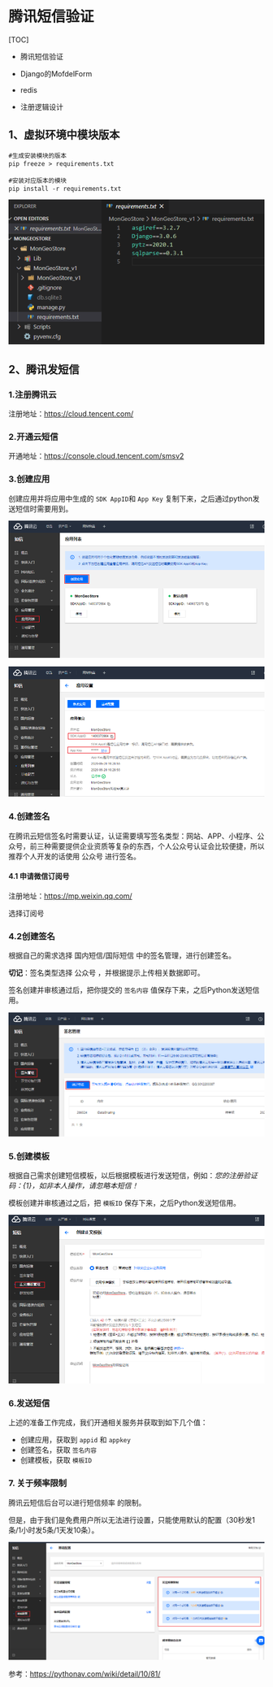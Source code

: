 # 腾讯短信验证

[TOC]

- 腾讯短信验证
- Django的MofdelForm

- redis

- 注册逻辑设计



## 1、虚拟环境中模块版本

```
#生成安装模块的版本
pip freeze > requirements.txt

#安装对应版本的模块
pip install -r requirements.txt
```

![](IMG/henggao_2020-05-20_15-45-08.png)



## 2、腾讯发短信

### 1.注册腾讯云

注册地址：https://cloud.tencent.com/

### 2.开通云短信

开通地址：https://console.cloud.tencent.com/smsv2

### 3.创建应用

创建应用并将应用中生成的 `SDK AppID`和 `App Key` 复制下来，之后通过python发送短信时需要用到。

![](IMG/henggao_2020-05-20_16-42-27.png)

![](IMG/henggao_2020-05-20_16-45-09.png)

### 4.创建签名

在腾讯云短信签名时需要认证，认证需要填写签名类型：网站、APP、小程序、公众号，前三种需要提供企业资质等复杂的东西，个人公众号认证会比较便捷，所以推荐个人开发的话使用 公众号 进行签名。

#### 4.1 申请微信订阅号

注册地址：https://mp.weixin.qq.com/

选择订阅号



### 4.2创建签名

根据自己的需求选择 国内短信/国际短信 中的签名管理，进行创建签名。

**切记**：签名类型选择 公众号 ，并根据提示上传相关数据即可。

签名创建并审核通过后，把你提交的 `签名内容` 值保存下来，之后Python发送短信用。

![](IMG/henggao_2020-05-20_16-51-26.png)

### 5.创建模板

根据自己需求创建短信模板，以后根据模板进行发送短信，例如：*您的注册验证码：{1}，如非本人操作，请忽略本短信！*

模板创建并审核通过之后，把 `模板ID` 保存下来，之后Python发送短信用。

![](IMG/henggao_2020-05-20_16-56-11.png)

### 6.发送短信

上述的准备工作完成，我们开通相关服务并获取到如下几个值：

- 创建应用，获取到 `appid` 和 `appkey`
- 创建签名，获取 `签名内容`
- 创建模板，获取 `模板ID`

#### 

### 7. 关于频率限制

腾讯云短信后台可以进行短信频率 的限制。

但是，由于我们是免费用户所以无法进行设置，只能使用默认的配置（30秒发1条/1小时发5条/1天发10条）。

![](IMG/henggao_2020-05-20_17-01-59.png)





参考：https://pythonav.com/wiki/detail/10/81/